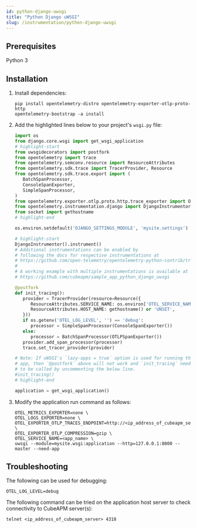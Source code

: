 ```yaml
---
id: python-django-uwsgi
title: "Python Django uWSGI"
slug: /instrumentation/python-django-uwsgi
---
```


## Prerequisites

Python 3

## Installation

1. Install dependencies:

   ```shell
   pip install opentelemetry-distro opentelemetry-exporter-otlp-proto-http
   opentelemetry-bootstrap -a install
   ```

2. Add the highlighted lines below to your project's `wsgi.py` file:

   ```python title="wsgi.py"
   import os
   from django.core.wsgi import get_wsgi_application
   # highlight-start
   from uwsgidecorators import postfork
   from opentelemetry import trace
   from opentelemetry.semconv.resource import ResourceAttributes
   from opentelemetry.sdk.trace import TracerProvider, Resource
   from opentelemetry.sdk.trace.export import (
      BatchSpanProcessor,
      ConsoleSpanExporter,
      SimpleSpanProcessor,
   )
   from opentelemetry.exporter.otlp.proto.http.trace_exporter import OTLPSpanExporter
   from opentelemetry.instrumentation.django import DjangoInstrumentor
   from socket import gethostname
   # highlight-end

   os.environ.setdefault('DJANGO_SETTINGS_MODULE', 'mysite.settings')

   # highlight-start
   DjangoInstrumentor().instrument()
   # Additional instrumentations can be enabled by
   # following the docs for respective instrumentations at
   # https://github.com/open-telemetry/opentelemetry-python-contrib/tree/main/instrumentation
   #
   # A working example with multiple instrumentations is available at
   # https://github.com/cubeapm/sample_app_python_django_uwsgi

   @postfork
   def init_tracing():
      provider = TracerProvider(resource=Resource({
         ResourceAttributes.SERVICE_NAME: os.environ['OTEL_SERVICE_NAME'],
         ResourceAttributes.HOST_NAME: gethostname() or 'UNSET',
      }))
      if os.getenv('OTEL_LOG_LEVEL', '') == 'debug':
         processor = SimpleSpanProcessor(ConsoleSpanExporter())
      else:
         processor = BatchSpanProcessor(OTLPSpanExporter())
      provider.add_span_processor(processor)
      trace.set_tracer_provider(provider)

   # Note: If uWSGI's `lazy-apps = true` option is used for running the
   # app, then `@postfork` above will not work and `init_tracing` needs
   # to be called by uncommenting the below line.
   #init_tracing()
   # highlight-end

   application = get_wsgi_application()
   ```

3. Modify the application run command as follows:

   ```shell
   OTEL_METRICS_EXPORTER=none \
   OTEL_LOGS_EXPORTER=none \
   OTEL_EXPORTER_OTLP_TRACES_ENDPOINT=http://<ip_address_of_cubeapm_server>:4318/v1/traces \
   OTEL_EXPORTER_OTLP_COMPRESSION=gzip \
   OTEL_SERVICE_NAME=<app_name> \
   uwsgi --module=mysite.wsgi:application --http=127.0.0.1:8000 --master --need-app
   ```

## Troubleshooting

The following can be used for debugging:

```shell
OTEL_LOG_LEVEL=debug
```

The following command can be tried on the application host server to check connectivity to CubeAPM server(s):

```shell
telnet <ip_address_of_cubeapm_server> 4318
```
